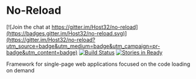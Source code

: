 # No-Reload

[![Join the chat at https://gitter.im/Host32/no-reload](https://badges.gitter.im/Host32/no-reload.svg)](https://gitter.im/Host32/no-reload?utm_source=badge&utm_medium=badge&utm_campaign=pr-badge&utm_content=badge)
[![Build Status](https://travis-ci.org/Host32/no-reload.svg?branch=master)](https://travis-ci.org/Host32/no-reload)
[![Stories in Ready](https://badge.waffle.io/Host32/no-reload.png?label=ready&title=Ready)](https://waffle.io/Host32/no-reload)

Framework for single-page web applications focused on the code loading on demand
